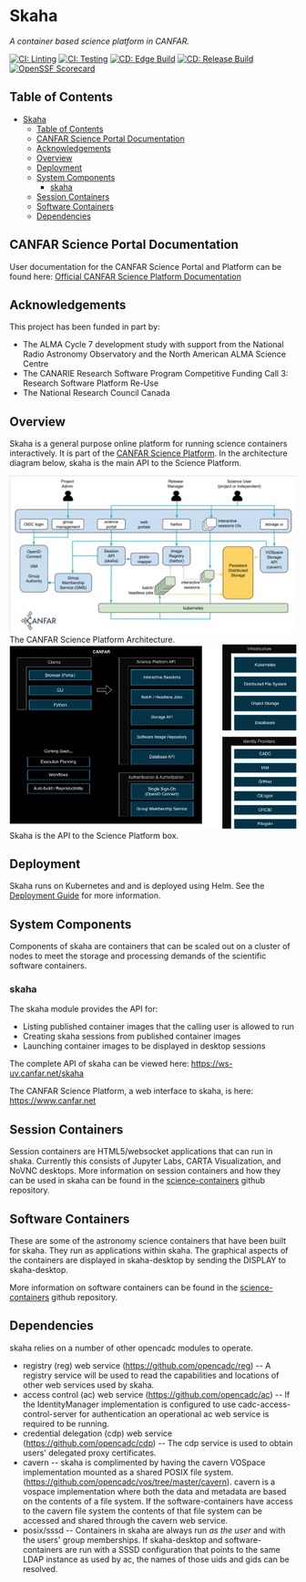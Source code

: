 # Skaha

*A container based science platform in CANFAR.*

[![CI: Linting](https://github.com/opencadc/science-platform/actions/workflows/ci.linting.yml/badge.svg)](https://github.com/opencadc/science-platform/actions/workflows/ci.linting.yml)
[![CI: Testing](https://github.com/opencadc/science-platform/actions/workflows/ci.testing.yml/badge.svg)](https://github.com/opencadc/science-platform/actions/workflows/ci.testing.yml)
[![CD: Edge Build](https://github.com/opencadc/science-platform/actions/workflows/cd.edge.build.yml/badge.svg)](https://github.com/opencadc/science-platform/actions/workflows/cd.edge.build.yml)
[![CD: Release Build](https://github.com/opencadc/science-platform/actions/workflows/cd.release.build.yml/badge.svg)](https://github.com/opencadc/science-platform/actions/workflows/cd.release.build.yml)
[![OpenSSF Scorecard](https://api.scorecard.dev/projects/github.com/opencadc/science-platform/badge)](https://scorecard.dev/viewer/?uri=github.com/opencadc/science-platform)
## Table of Contents
- [Skaha](#skaha)
  - [Table of Contents](#table-of-contents)
  - [CANFAR Science Portal Documentation](#canfar-science-portal-documentation)
  - [Acknowledgements](#acknowledgements)
  - [Overview](#overview)
  - [Deployment](#deployment)
  - [System Components](#system-components)
    - [skaha](#skaha-1)
  - [Session Containers](#session-containers)
  - [Software Containers](#software-containers)
  - [Dependencies](#dependencies)

## CANFAR Science Portal Documentation

User documentation for the CANFAR Science Portal and Platform can be found here:  [Official CANFAR Science Platform Documentation](https://www.opencadc.org/science-containers/)

## Acknowledgements
This project has been funded in part by:
- The ALMA Cycle 7 development study with support from the National Radio Astronomy Observatory and the North American ALMA Science Centre
- The CANARIE Research Software Program Competitive Funding Call 3: Research Software Platform Re-Use
- The National Research Council Canada

## Overview

Skaha is a general purpose online platform for running science containers interactively.  It is part of the [CANFAR Science Platform](https://canfar.net).  In the architecture diagram below, skaha is the main API to the Science Platform.

![science-platform-architecture](docs/images/canfar-architecture-2024-04-08.png)
The CANFAR Science Platform Architecture.
![canfar-architecture](docs/images/canfar-architecture-1.0.png)
Skaha is the API to the Science Platform box.

## Deployment

Skaha runs on Kubernetes and and is deployed using Helm. See the [Deployment Guide](./deployment/helm/README.md) for more information.

## System Components

Components of skaha are containers that can be scaled out on a cluster of nodes to meet the storage and processing demands of the scientific software containers.

### skaha
The skaha module provides the API for:
- Listing published container images that the calling user is allowed to run
- Creating skaha sessions from published container images
- Launching container images to be displayed in desktop sessions

The complete API of skaha can be viewed here: https://ws-uv.canfar.net/skaha

The CANFAR Science Platform, a web interface to skaha, is here: https://www.canfar.net

## Session Containers

Session containers are HTML5/websocket applications that can run in shaka.  Currently this consists of Jupyter Labs, CARTA Visualization, and NoVNC desktops.  More information on session containers and how they can be used in skaha can be found in the [science-containers](https://github.com/opencadc/science-containers/blob/main/containers) github repository.

## Software Containers

These are some of the astronomy science containers that have been built for skaha.  They run as applications within skaha.  The graphical aspects of the containers are displayed in skaha-desktop by sending the DISPLAY to skaha-desktop.

More information on software containers can be found in the [science-containers](https://github.com/opencadc/science-containers/blob/main/containers) github repository.

## Dependencies

skaha relies on a number of other opencadc modules to operate.
* registry (reg) web service (https://github.com/opencadc/reg) -- A registry service will be used to read the capabilities and locations of other web services used by skaha.
* access control (ac) web service (https://github.com/opencadc/ac) -- If the IdentityManager implementation is configured to use cadc-access-control-server for authentication an operational ac web service is required to be running.
* credential delegation (cdp) web service (https://github.com/opencadc/cdp) -- The cdp service is used to obtain users' delegated proxy certificates.
* cavern -- skaha is complimented by having the cavern VOSpace implementation mounted as a shared POSIX file system.  (https://github.com/opencadc/vos/tree/master/cavern).  cavern is a vospace implementation where both the data and metadata are based on the contents of a file system.  If the software-containers have access to the cavern file system the contents of that file system can be accessed and shared through the cavern web service.
* posix/sssd -- Containers in skaha are always run _as the user_ and with the users' group memberships.  If skaha-desktop and software-containers are run with a SSSD configuration that points to the same LDAP instance as used by ac, the names of those uids and gids can be resolved.
